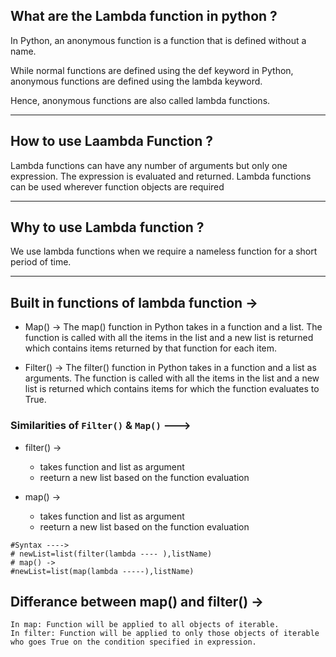 ## What are the Lambda function in python ?

In Python, an anonymous function is a function that is defined without a name.

While normal functions are defined using the def keyword in Python, anonymous functions are defined using the lambda keyword.

Hence, anonymous functions are also called lambda functions.

--------------------------------------------------------------------------------------------------------------------------------------------

## How to use Laambda Function ?

Lambda functions can have any number of arguments but only one expression. The expression is evaluated and returned.
Lambda functions can be used wherever function objects are required

--------------------------------------------------------------------------------------------------------------------------------------------

## Why to use Lambda function ? 

We use lambda functions when we require a nameless function for a short period of time.

--------------------------------------------------------------------------------------------------------------------------------------------

## Built in functions of lambda function ->

- Map() ->
The map() function in Python takes in a function and a list.
The function is called with all the items in the list and a new list is returned which contains items returned by that function for each item.


- Filter() ->
The filter() function in Python takes in a function and a list as arguments.
The function is called with all the items in the list and a new list is returned which contains items for which the function evaluates to True.


### Similarities of `Filter()` & `Map()` --->

- filter() -> 
     - takes function and list as argument 
     - reeturn a new list based on the function evaluation

- map() -> 
     - takes function and list as argument 
     - reeturn a new list based on the function evaluation


```
#Syntax ---->
# newList=list(filter(lambda ---- ),listName)
# map() ->
#newList=list(map(lambda -----),listName)
```


## Differance between map() and filter() ->
```
In map: Function will be applied to all objects of iterable.
In filter: Function will be applied to only those objects of iterable who goes True on the condition specified in expression. 

```
